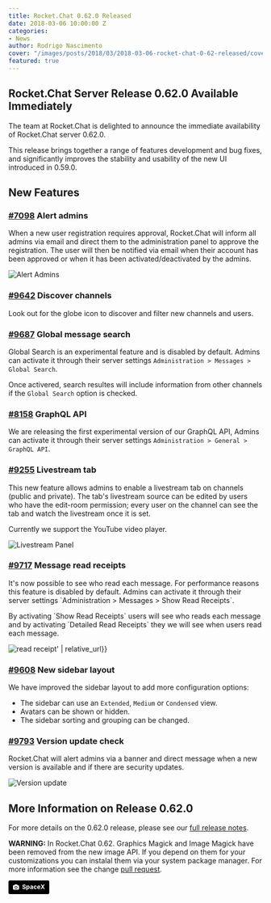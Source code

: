 ```yaml
---
title: Rocket.Chat 0.62.0 Released
date: 2018-03-06 10:00:00 Z
categories:
- News
author: Rodrigo Nascimento
cover: "/images/posts/2018/03/2018-03-06-rocket-chat-0-62-released/cover.jpg"
featured: true
---
```


## Rocket.Chat Server Release 0.62.0 Available Immediately

The team at Rocket.Chat is delighted to announce the immediate availability of Rocket.Chat server
0.62.0.

This release brings together a range of features development and bug fixes, and significantly
improves the stability and usability of the new UI introduced in 0.59.0.

## New Features

### [#7098](https://github.com/RocketChat/Rocket.Chat/pull/7098) Alert admins

<div class="left copy">
  <p>
    When a new user registration requires approval, Rocket.Chat will inform all admins via email and
    direct them to the administration panel to approve the registration.
    The user will then be notified via email when their account has been approved or when it has
    been activated/deactivated by the admins.
  </p>
</div>
<div class="right image">
  <p>
    <img
    src="{{'/images/posts/2018/03/2018-03-06-rocket-chat-0-62-released/admin-email-alert.png' | relative_url}}" alt="Alert Admins"/>
  </p>
</div>
<div class="clear"></div>

### [#9642](https://github.com/RocketChat/Rocket.Chat/pull/9642) Discover channels

Look out for the globe icon to discover and filter new channels and users.

### [#9687](https://github.com/RocketChat/Rocket.Chat/pull/9687) Global message search

Global Search is an experimental feature and is disabled by default. Admins can activate it through
their server settings `Administration > Messages > Global Search`.

Once activered, search resultes will include information from other channels if the
`Global Search` option is checked.

### [#8158](https://github.com/RocketChat/Rocket.Chat/pull/8158) GraphQL API

We are releasing the first experimental version of our GraphQL API, Admins can activate it through
their server settings `Administration > General > GraphQL API`.

### [#9255](https://github.com/RocketChat/Rocket.Chat/pull/9255) Livestream tab

<div class="right copy">
  <p>
    This new feature allows admins to enable a livestream tab on channels (public and private).
    The tab's livestream source can be edited by users who have the edit-room permission; every user
    on the channel can see the tab and watch the livestream once it is set.
  </p>
  <p>
    Currently we support the YouTube video player.
  </p>
</div>
<div class="left image">
  <p>
    <img src="{{'/images/posts/2018/03/2018-03-06-rocket-chat-0-62-released/livestream-panel.png' | relative_url}}" alt="Livestream Panel"/>
  </p>
</div>
<div class="clear"></div>

### [#9717](https://github.com/RocketChat/Rocket.Chat/pull/9717) Message read receipts

<div class="left copy">
  <p>
    It's now possible to see who read each message.
    For performance reasons this feature is disabled by default. Admins can activate it through
    their server settings `Administration > Messages > Show Read Receipts`.
  </p>
  <p>
    By activating `Show Read Receipts` users will see who reads each message and by activating
    `Detailed Read Receipts` they we will see when users read each message.
  </p>
</div>
<div class="right image">
  <p>
    <img src="{{'/images/posts/2018/03/2018-03-06-rocket-chat-0-62-released/read-receipt-admin.png" alt="read receipt' | relative_url}}"/>
  </p>
</div>
<div class="clear"></div>

### [#9608](https://github.com/RocketChat/Rocket.Chat/pull/9608) New sidebar layout

We have improved the sidebar layout to add more configuration options:

* The sidebar can use an `Extended`, `Medium` or `Condensed` view.
* Avatars can be shown or hidden.
* The sidebar sorting and grouping can be changed.

### [#9793](https://github.com/RocketChat/Rocket.Chat/pull/9793) Version update check

<div class="right copy">
  <p>
    Rocket.Chat will alert admins via a banner and direct message when a new version is available
    and if there are security updates.
  </p>
</div>
<div class="left image">
  <p>
    <img src="{{'/images/posts/2018/03/2018-03-06-rocket-chat-0-62-released/version-update.png' | relative_url}}" alt="Version update"/>
  </p>
</div>
<div class="clear"></div>

## More Information on Release 0.62.0

For more details on the 0.62.0 release, please see our [full release notes](https://github.com/RocketChat/Rocket.Chat/releases/tag/0.62.0).

**WARNING:** In Rocket.Chat 0.62. Graphics Magick and Image Magick have been removed from the new
image API. If you depend on them for your customizations you can instalal them via your system
package manager. For more information see the change [ pull request](https://github.com/RocketChat/Rocket.Chat/pull/9711).

<a style="background-color:black;color:white;text-decoration:none;padding:4px 6px;font-family:-apple-system, BlinkMacSystemFont, &quot;San Francisco&quot;, &quot;Helvetica Neue&quot;, Helvetica, Ubuntu, Roboto, Noto, &quot;Segoe UI&quot;, Arial, sans-serif;font-size:12px;font-weight:bold;line-height:1.2;display:inline-block;border-radius:3px;" href="https://unsplash.com/@spacex?utm_medium=referral&amp;utm_campaign=photographer-credit&amp;utm_content=creditBadge" target="_blank" rel="noopener noreferrer" title="Download free do whatever you want high-resolution photos from SpaceX"><span style="display:inline-block;padding:2px 3px;"><svg xmlns="http://www.w3.org/2000/svg" style="height:12px;width:auto;position:relative;vertical-align:middle;top:-1px;fill:white;" viewBox="0 0 32 32"><title>unsplash-logo</title><path d="M20.8 18.1c0 2.7-2.2 4.8-4.8 4.8s-4.8-2.1-4.8-4.8c0-2.7 2.2-4.8 4.8-4.8 2.7.1 4.8 2.2 4.8 4.8zm11.2-7.4v14.9c0 2.3-1.9 4.3-4.3 4.3h-23.4c-2.4 0-4.3-1.9-4.3-4.3v-15c0-2.3 1.9-4.3 4.3-4.3h3.7l.8-2.3c.4-1.1 1.7-2 2.9-2h8.6c1.2 0 2.5.9 2.9 2l.8 2.4h3.7c2.4 0 4.3 1.9 4.3 4.3zm-8.6 7.5c0-4.1-3.3-7.5-7.5-7.5-4.1 0-7.5 3.4-7.5 7.5s3.3 7.5 7.5 7.5c4.2-.1 7.5-3.4 7.5-7.5z"></path></svg></span><span style="display:inline-block;padding:2px 3px;">SpaceX</span></a>
